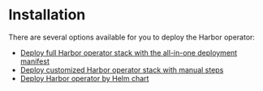 # Installation

There are several options available for you to deploy the Harbor operator:

* [Deploy full Harbor operator stack with the all-in-one deployment manifest](./kustomization-all-in-one.md)
* [Deploy customized Harbor operator stack with manual steps](./kustomization-custom.md)
* [Deploy Harbor operator by Helm chart](./by-helm-chart.md)
